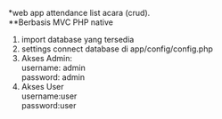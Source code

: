 *web app attendance list acara (crud).<br>
**Berbasis MVC PHP native <br>
1. import database yang tersedia<br>
2. settings connect database di app/config/config.php
3. Akses Admin: <br>
username: admin <br>
password: admin<br>
4. Akses User<br>
username:user<br>
password:user<br>
